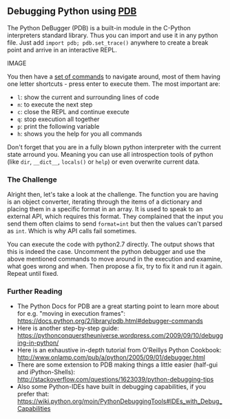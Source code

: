 
## Debugging Python using [PDB](https://docs.python.org/2/library/pdb.html)

The Python DeBugger (PDB) is a built-in module in the C-Python interpreters standard library. Thus you can import and use it in any python file. Just add `import pdb; pdb.set_trace()` anywhere to create a break point and arrive in an interactive REPL.

IMAGE

You then have a [set of commands](https://docs.python.org/2/library/pdb.html#debugger-commands) to navigate around, most of them having one letter shortcuts - press enter to execute them. The most important are:

 - `l`: show the current and surrounding lines of code
 - `n`: to execute the next step
 - `c`: close the REPL and continue execute
 - `q`: stop execution all together
 - `p`: print the following variable
 - `h`: shows you the help for you all commands

Don't forget that you are in a fully blown python interpreter with the current state arround you. Meaning you can use all introspection tools of python (like `dir`, `__dict__`, `locals()` or `help`) or even overwrite current data.


### The Challenge

Alright then, let's take a look at the challenge. The function you are having is an object converter, iterating through the items of a dictionary and placing them in a specific format in an array. It is used to speak to an external API, which requires this format. They complained that the input you send them often claims to send `format=int` but then the values can't parsed as `int`. Which is why API calls fail sometimes.

You can execute the code with python2.7 directly. The output shows that this is indeed the case. Uncomment the python debugger and use the above mentioned commands to move around in the execution and examine, what goes wrong and when. Then propose a fix, try to fix it and run it again. Repeat until fixed.


### Further Reading

 - The Python Docs for PDB are a great starting point to learn more about for e.g. "moving in execution frames": https://docs.python.org/2/library/pdb.html#debugger-commands
 - Here is another step-by-step guide: https://pythonconquerstheuniverse.wordpress.com/2009/09/10/debugging-in-python/
 - Here is an exhaustive in-depth tutorial from O'Reillys Python Cookbook: http://www.onlamp.com/pub/a/python/2005/09/01/debugger.html
 - There are some extension to PDB making things a little easier (half-gui and iPython-Shells): http://stackoverflow.com/questions/1623039/python-debugging-tips
 - Also some Python-IDEs have built in debugging capabilities, if you prefer that: https://wiki.python.org/moin/PythonDebuggingTools#IDEs_with_Debug_Capabilities



